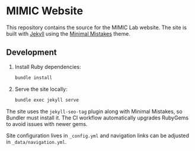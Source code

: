 # MIMIC Website

This repository contains the source for the MIMIC Lab website. The site is built with [Jekyll](https://jekyllrb.com/) using the [Minimal Mistakes](https://github.com/mmistakes/minimal-mistakes) theme.

## Development

1. Install Ruby dependencies:
   ```bash
   bundle install
   ```
2. Serve the site locally:
   ```bash
   bundle exec jekyll serve
   ```

The site uses the `jekyll-seo-tag` plugin along with Minimal Mistakes, so Bundler must install it. The CI workflow automatically upgrades RubyGems to avoid issues with newer gems.

Site configuration lives in `_config.yml` and navigation links can be adjusted in `_data/navigation.yml`.
